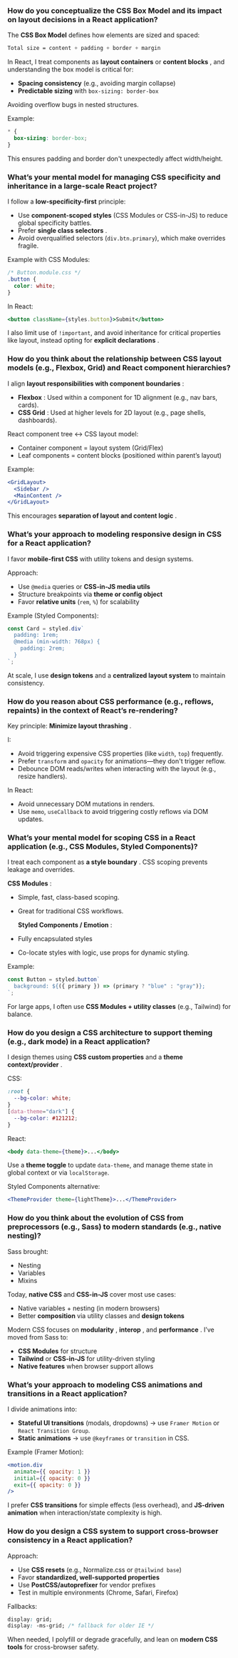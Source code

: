 ### How do you conceptualize the CSS Box Model and its impact on layout decisions in a React application?

The **CSS Box Model** defines how elements are sized and spaced:

```css
Total size = content + padding + border + margin
```

In React, I treat components as **layout containers** or **content blocks** , and understanding the box model is critical for:

- **Spacing consistency** (e.g., avoiding margin collapse)
- **Predictable sizing** with `box-sizing: border-box`

Avoiding overflow bugs in nested structures.

Example:

```css
* {
  box-sizing: border-box;
}
```

This ensures padding and border don't unexpectedly affect width/height.

### What’s your mental model for managing CSS specificity and inheritance in a large-scale React project?

I follow a **low-specificity-first** principle:

- Use **component-scoped styles** (CSS Modules or CSS-in-JS) to reduce global specificity battles.
- Prefer **single class selectors** .
- Avoid overqualified selectors (`div.btn.primary`), which make overrides fragile.

Example with CSS Modules:

```css
/* Button.module.css */
.button {
  color: white;
}
```

In React:

```jsx
<button className={styles.button}>Submit</button>
```

I also limit use of `!important`, and avoid inheritance for critical properties like layout, instead opting for **explicit declarations** .

### How do you think about the relationship between CSS layout models (e.g., Flexbox, Grid) and React component hierarchies?

I align **layout responsibilities with component boundaries** :

- **Flexbox** : Used within a component for 1D alignment (e.g., nav bars, cards).
- **CSS Grid** : Used at higher levels for 2D layout (e.g., page shells, dashboards).

React component tree ↔ CSS layout model:

- Container component = layout system (Grid/Flex)
- Leaf components = content blocks (positioned within parent’s layout)

Example:

```jsx
<GridLayout>
  <Sidebar />
  <MainContent />
</GridLayout>
```

This encourages **separation of layout and content logic** .

### What’s your approach to modeling responsive design in CSS for a React application?

I favor **mobile-first CSS** with utility tokens and design systems.

Approach:

- Use `@media` queries or **CSS-in-JS media utils**
- Structure breakpoints via **theme or config object**
- Favor **relative units** (`rem`, `%`) for scalability

Example (Styled Components):

```jsx
const Card = styled.div`
  padding: 1rem;
  @media (min-width: 768px) {
    padding: 2rem;
  }
`;
```

At scale, I use **design tokens** and a **centralized layout system** to maintain consistency.

### How do you reason about CSS performance (e.g., reflows, repaints) in the context of React’s re-rendering?

Key principle: **Minimize layout thrashing** .

I:

- Avoid triggering expensive CSS properties (like `width`, `top`) frequently.
- Prefer `transform` and `opacity` for animations—they don't trigger reflow.
- Debounce DOM reads/writes when interacting with the layout (e.g., resize handlers).

In React:

- Avoid unnecessary DOM mutations in renders.
- Use `memo`, `useCallback` to avoid triggering costly reflows via DOM updates.

### What’s your mental model for scoping CSS in a React application (e.g., CSS Modules, Styled Components)?

I treat each component as **a style boundary** . CSS scoping prevents leakage and overrides.

**CSS Modules** :

- Simple, fast, class-based scoping.
- Great for traditional CSS workflows.

  **Styled Components / Emotion** :

- Fully encapsulated styles
- Co-locate styles with logic, use props for dynamic styling.

Example:

```jsx
const Button = styled.button`
  background: ${({ primary }) => (primary ? "blue" : "gray")};
`;
```

For large apps, I often use **CSS Modules + utility classes** (e.g., Tailwind) for balance.

### How do you design a CSS architecture to support theming (e.g., dark mode) in a React application?

I design themes using **CSS custom properties** and a **theme context/provider** .

CSS:

```css
:root {
  --bg-color: white;
}
[data-theme="dark"] {
  --bg-color: #121212;
}
```

React:

```jsx
<body data-theme={theme}>...</body>
```

Use a **theme toggle** to update `data-theme`, and manage theme state in global context or via `localStorage`.

Styled Components alternative:

```jsx
<ThemeProvider theme={lightTheme}>...</ThemeProvider>
```

### How do you think about the evolution of CSS from preprocessors (e.g., Sass) to modern standards (e.g., native nesting)?

Sass brought:

- Nesting
- Variables
- Mixins

Today, **native CSS** and **CSS-in-JS** cover most use cases:

- Native variables + nesting (in modern browsers)
- Better **composition** via utility classes and **design tokens**

Modern CSS focuses on **modularity** , **interop** , and **performance** . I’ve moved from Sass to:

- **CSS Modules** for structure
- **Tailwind** or **CSS-in-JS** for utility-driven styling
- **Native features** when browser support allows

### What’s your approach to modeling CSS animations and transitions in a React application?

I divide animations into:

- **Stateful UI transitions** (modals, dropdowns) → use `Framer Motion` or `React Transition Group`.
- **Static animations** → use `@keyframes` or `transition` in CSS.

Example (Framer Motion):

```jsx
<motion.div
  animate={{ opacity: 1 }}
  initial={{ opacity: 0 }}
  exit={{ opacity: 0 }}
/>
```

I prefer **CSS transitions** for simple effects (less overhead), and **JS-driven animation** when interaction/state complexity is high.

### How do you design a CSS system to support cross-browser consistency in a React application?

Approach:

- Use **CSS resets** (e.g., Normalize.css or `@tailwind base`)
- Favor **standardized, well-supported properties**
- Use **PostCSS/autoprefixer** for vendor prefixes
- Test in multiple environments (Chrome, Safari, Firefox)

Fallbacks:

```css
display: grid;
display: -ms-grid; /* fallback for older IE */
```

When needed, I polyfill or degrade gracefully, and lean on **modern CSS tools** for cross-browser safety.
